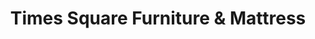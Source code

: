 ---
title: "Times Square Furniture & Mattress"
url: /billings/times-square-furniture-and-mattress/
shop: bed
---